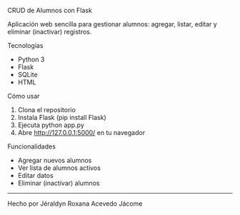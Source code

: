 CRUD de Alumnos con Flask

Aplicación web sencilla para gestionar alumnos: agregar, listar, editar y eliminar (inactivar) registros.

Tecnologías

- Python 3
- Flask
- SQLite
- HTML
  
Cómo usar

1. Clona el repositorio  
2. Instala Flask (pip install Flask)  
3. Ejecuta python app.py 
4. Abre http://127.0.0.1:5000/ en tu navegador

Funcionalidades

- Agregar nuevos alumnos  
- Ver lista de alumnos activos  
- Editar datos  
- Eliminar (inactivar) alumnos  

---

Hecho por Jéraldyn Roxana Acevedo Jácome
